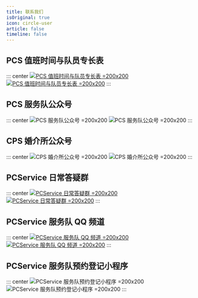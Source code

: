 ```yaml
---
title: 联系我们
isOriginal: true
icon: circle-user
article: false
timeline: false
---
```


## PCS 值班时间与队员专长表

::: center
[![PCS 值班时间与队员专长表 =200x200](./assets/schedule-light.png#light)
![PCS 值班时间与队员专长表 =200x200](./assets/schedule-dark.png#dark)](https://docs.qq.com/sheet/DZWhiQ3F6V2pKbHRS)
:::

## PCS 服务队公众号

::: center
![PCS 服务队公众号 =200x200](/assets/medias/PCS-light.png#light)
![PCS 服务队公众号 =200x200](/assets/medias/PCS-dark.png#dark)
:::

## CPS 婚介所公众号

::: center
![CPS 婚介所公众号 =200x200](/assets/medias/CPS-light.png#light)
![CPS 婚介所公众号 =200x200](/assets/medias/CPS-dark.png#dark)
:::

## PCService 日常答疑群

::: center
[![PCService 日常答疑群 =200x200](/assets/medias/QQ-light.png#light)
![PCService 日常答疑群 =200x200](/assets/medias/QQ-dark.png#dark)](https://qm.qq.com/q/BqsEh9fGi6)
:::

## PCService 服务队 QQ 频道

::: center
[![PCService 服务队 QQ 频道 =200x200](/assets/medias/QQChannel-light.png#light)
![PCService 服务队 QQ 频道 =200x200](/assets/medias/QQChannel-dark.png#dark)](https://pd.qq.com/s/ealld0rtu?businessType=5)
:::

## PCService 服务队预约登记小程序

::: center
![PCService 服务队预约登记小程序 =200x200](/assets/medias/miniprogram-light.png#light)
![PCService 服务队预约登记小程序 =200x200](/assets/medias/miniprogram-dark.png#dark)
:::
